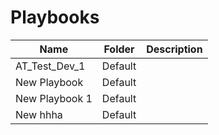 # Playbooks
|Name|Folder|Description|
|----|------|-----------|
|AT_Test_Dev_1|Default||
|New Playbook|Default||
|New Playbook 1|Default||
|New hhha|Default||

